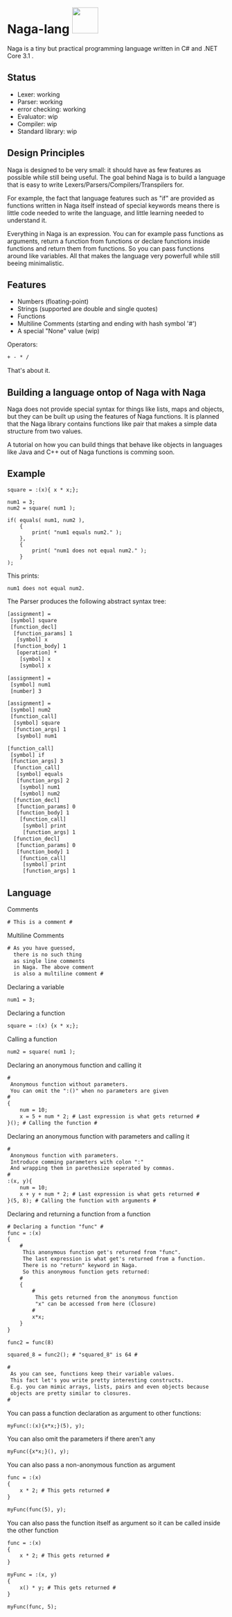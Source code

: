 


# Naga-lang <img src="https://github.com/RednibCoding/Naga-lang/blob/master/res/naga_icon.png" width="60">
Naga is a tiny but practical programming language written in C# and .NET Core 3.1 .

## Status
- Lexer: working
- Parser: working
- error checking: working
- Evaluator: wip
- Compiler: wip
- Standard library: wip

## Design Principles
Naga is designed to be very small: it should have as few features as possible
while still being useful. The goal behind Naga is to build a language that is easy
to write Lexers/Parsers/Compilers/Transpilers for.

For example, the fact that language features such as "if" are provided as functions written in Naga itself instead of
special keywords means there is little code needed to write the language, and little learning needed to understand it.

Everything in Naga is an expression. You can for example pass functions as arguments,
return a function from functions or declare functions inside functions and return them from functions.
So you can pass functions around like variables. All that makes the language very powerfull while still beeing minimalistic.

## Features
- Numbers (floating-point)
- Strings (supported are double and single quotes)
- Functions
- Multiline Comments (starting and ending with hash symbol '#')
- A special "None" value (wip)

Operators:
```html
+ - * /
```

That's about it.

## Building a language ontop of Naga with Naga
Naga does not provide special syntax for things like lists, maps and
objects, but they can be built up using the features of Naga functions.
It is planned that the Naga library contains functions like pair that makes a simple data
structure from two values.

A tutorial on how you can build things that behave like objects in languages like Java and
C++ out of Naga functions is comming soon.

## Example
	square = :(x){ x * x;};

	num1 = 3;
	num2 = square( num1 );

	if( equals( num1, num2 ),
		{
			print( "num1 equals num2." );
		},
		{
			print( "num1 does not equal num2." );
		}
	);
This prints:

	num1 does not equal num2.

The Parser produces the following abstract syntax tree:
```html
[assignment] =
 [symbol] square
 [function_decl]
  [function_params] 1
   [symbol] x
  [function_body] 1
   [operation] *
    [symbol] x
    [symbol] x

[assignment] =
 [symbol] num1
 [number] 3

[assignment] =
 [symbol] num2
 [function_call]
  [symbol] square
  [function_args] 1
   [symbol] num1

[function_call]
 [symbol] if
 [function_args] 3
  [function_call]
   [symbol] equals
   [function_args] 2
    [symbol] num1
    [symbol] num2
  [function_decl]
   [function_params] 0
   [function_body] 1
    [function_call]
     [symbol] print
     [function_args] 1
  [function_decl]
   [function_params] 0
   [function_body] 1
    [function_call]
     [symbol] print
     [function_args] 1
```

## Language
Comments
```html
# This is a comment #
```
Multiline Comments
```html
# As you have guessed,
  there is no such thing
  as single line comments
  in Naga. The above comment
  is also a multiline comment #
```
Declaring a variable
```html
num1 = 3;
```
Declaring a function
```html
square = :(x) {x * x;};
```
Calling a function
```html
num2 = square( num1 );
```
Declaring an anonymous function and calling it
```html
# 
 Anonymous function without parameters.
 You can omit the ":()" when no parameters are given
#
{
	num = 10;
	x = 5 + num * 2; # Last expression is what gets returned #
}(); # Calling the function #
```
Declaring an anonymous function with parameters and calling it
```html
# 
 Anonymous function with parameters.
 Introduce comming parameters with colon ":"
 And wrapping them in parethesize seperated by commas.
#
:(x, y){
	num = 10;
	x + y + num * 2; # Last expression is what gets returned #
}(5, 8); # Calling the function with arguments #
```
Declaring and returning a function from a function
```html
# Declaring a function "func" #
func = :(x)
{
	#
	 This anonymous function get's returned from "func".
	 The last expression is what get's returned from a function.
	 There is no "return" keyword in Naga.
	 So this anonymous function gets returned:
	#
	{
		#
		 This gets returned from the anonymous function
		 "x" can be accessed from here (Closure)
		#
		x*x;
	}
}

func2 = func(8)

squared_8 = func2(); # "squared_8" is 64 #

#
 As you can see, functions keep their variable values.
 This fact let's you write pretty interesting constructs.
 E.g. you can mimic arrays, lists, pairs and even objects because
 objects are pretty similar to closures.
#
```
You can pass a function declaration as argument to other functions:
```html
myFunc(:(x){x*x;}(5), y);
```
You can also omit the parameters if there aren't any
```html
myFunc({x*x;}(), y);
```
You can also pass a non-anonymous function as argument
```html
func = :(x)
{
	x * 2; # This gets returned #
}

myFunc(func(5), y);
```
You can also pass the function itself as argument so it can be called inside the other function
```html
func = :(x)
{
	x * 2; # This gets returned #
}

myFunc = :(x, y)
{
	x() * y; # This gets returned #
}

myFunc(func, 5);

```
